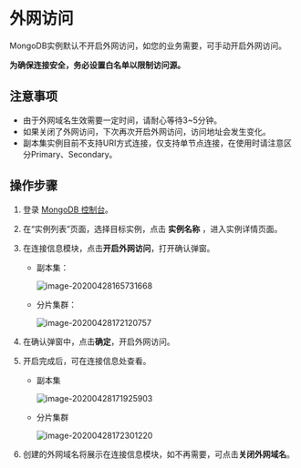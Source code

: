 # 外网访问

MongoDB实例默认不开启外网访问，如您的业务需要，可手动开启外网访问。

**为确保连接安全，务必设置白名单以限制访问源。**



## 注意事项

- 由于外网域名生效需要一定时间，请耐心等待3~5分钟。
- 如果关闭了外网访问，下次再次开启外网访问，访问地址会发生变化。
- 副本集实例目前不支持URI方式连接，仅支持单节点连接，在使用时请注意区分Primary、Secondary。

## 操作步骤

1. 登录 [MongoDB 控制台]( https://mongodb-console.jdcloud.com/mongodb )。

2. 在“实例列表”页面，选择目标实例，点击 **实例名称** ，进入实例详情页面。

3. 在连接信息模块，点击**开启外网访问**，打开确认弹窗。

   - 副本集：

     ![image-20200428165731668](../../../../../image/JCS-for-MongoDB/mongo-101.png)

   - 分片集群：

     ![image-20200428172120757](../../../../../image/JCS-for-MongoDB/mongo-102.png)

4. 在确认弹窗中，点击**确定**，开启外网访问。

5. 开启完成后，可在连接信息处查看。

   - 副本集

     ![image-20200428171925903](../../../../../image/JCS-for-MongoDB/mongo-103.png)

   - 分片集群

     ![image-20200428172301220](../../../../../image/JCS-for-MongoDB/mongo-104.png)

6. 创建的外网域名将展示在连接信息模块，如不再需要，可点击**关闭外网域名**。

   
